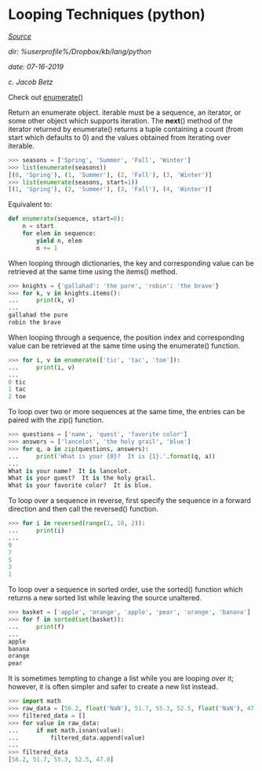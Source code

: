 # Looping Techniques (python)

*[Source](https://docs.python.org/3/tutorial/datastructures.html#tut-loopidioms)*

*dir: %userprofile%/Dropbox/kb/lang/python*

*date: 07-16-2019*

*c. Jacob Betz*

Check out [enumerate()](https://docs.python.org/3/library/functions.html#enumerate) 

Return an enumerate object. iterable must be a sequence, an iterator, or some other object which supports iteration. The __next__() method of the iterator returned by enumerate() returns a tuple containing a count (from start which defaults to 0) and the values obtained from iterating over iterable.

```python
>>> seasons = ['Spring', 'Summer', 'Fall', 'Winter']
>>> list(enumerate(seasons))
[(0, 'Spring'), (1, 'Summer'), (2, 'Fall'), (3, 'Winter')]
>>> list(enumerate(seasons, start=1))
[(1, 'Spring'), (2, 'Summer'), (3, 'Fall'), (4, 'Winter')]
```

Equivalent to:
```python
def enumerate(sequence, start=0):
    n = start
    for elem in sequence:
        yield n, elem
        n += 1
```



When looping through dictionaries, the key and corresponding value can be retrieved at the same time using the items() method.
```python
>>> knights = {'gallahad': 'the pure', 'robin': 'the brave'}
>>> for k, v in knights.items():
...     print(k, v)
...
gallahad the pure
robin the brave
```


When looping through a sequence, the position index and corresponding value can be retrieved at the same time using the enumerate() function.
```python
>>> for i, v in enumerate(['tic', 'tac', 'toe']):
...     print(i, v)
...
0 tic
1 tac
2 toe
```


To loop over two or more sequences at the same time, the entries can be paired with the zip() function.

```python
>>> questions = ['name', 'quest', 'favorite color']
>>> answers = ['lancelot', 'the holy grail', 'blue']
>>> for q, a in zip(questions, answers):
...     print('What is your {0}?  It is {1}.'.format(q, a))
...
What is your name?  It is lancelot.
What is your quest?  It is the holy grail.
What is your favorite color?  It is blue.
```


To loop over a sequence in reverse, first specify the sequence in a forward direction and then call the reversed() function.
```python
>>> for i in reversed(range(1, 10, 2)):
...     print(i)
...
9
7
5
3
1
```


To loop over a sequence in sorted order, use the sorted() function which returns a new sorted list while leaving the source unaltered.

```python
>>> basket = ['apple', 'orange', 'apple', 'pear', 'orange', 'banana']
>>> for f in sorted(set(basket)):
...     print(f)
...
apple
banana
orange
pear
```


It is sometimes tempting to change a list while you are looping over it; however, it is often simpler and safer to create a new list instead.

```python
>>> import math
>>> raw_data = [56.2, float('NaN'), 51.7, 55.3, 52.5, float('NaN'), 47.8]
>>> filtered_data = []
>>> for value in raw_data:
...     if not math.isnan(value):
...         filtered_data.append(value)
...
>>> filtered_data
[56.2, 51.7, 55.3, 52.5, 47.8]
```



